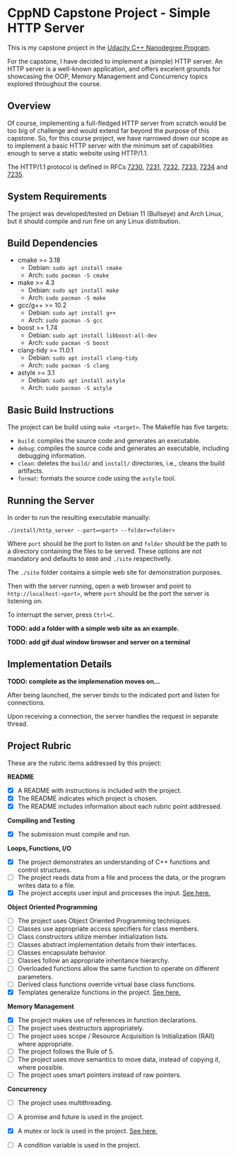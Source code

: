 # CppND Capstone Project - Simple HTTP Server

This is my capstone project in the [Udacity C++ Nanodegree Program](https://www.udacity.com/course/c-plus-plus-nanodegree--nd213). 

For the capstone, I have decided to implement a (simple) HTTP server.  An HTTP server is a well-known application, and offers excelent grounds for showcasing the OOP, Memory Management and Concurrency topics explored throughout the course.

## Overview

Of course, implementing a full-fledged HTTP server from scratch would be too big of challenge and would extend far beyond the purpose of this capstone. 
So, for this course project, we have narrowed down our scope as to implement a basic HTTP server with the minimum set of capabilities enough to serve a static website using HTTP/1.1.

The HTTP/1.1 protocol is defined in RFCs [7230](http://www.rfc-editor.org/info/rfc7230), [7231](http://www.rfc-editor.org/info/rfc7231), 
[7232](http://www.rfc-editor.org/info/rfc7232), [7233](http://www.rfc-editor.org/info/rfc7233), 
[7234](http://www.rfc-editor.org/info/rfc7234) and [7235](http://www.rfc-editor.org/info/rfc7235).


## System Requirements

The project was developed/tested on Debian 11 (Bullseye) and Arch Linux, but it should compile and run fine on any Linux distribution.

## Build Dependencies 

* cmake >= 3.18
  * Debian: `sudo apt install cmake`
  * Arch: `sudo pacman -S cmake`
* make >= 4.3 
  * Debian: `sudo apt install make`
  * Arch: `sudo pacman -S make`
* gcc/g++ >= 10.2
  * Debian: `sudo apt install g++`
  * Arch: `sudo pacman -S gcc`
* boost >= 1.74
  * Debian: `sudo apt install libboost-all-dev`
  * Arch: `sudo pacman -S boost`
* clang-tidy >= 11.0.1
  * Debian: `sudo apt install clang-tidy`
  * Arch: `sudo pacman -S clang`
* astyle >= 3.1
  * Debian: `sudo apt install astyle`
  * Arch: `sudo pacman -S astyle`  

## Basic Build Instructions

The project can be build using `make <target>`.  The Makefile has five targets:

* `build`: compiles the source code and generates an executable.
* `debug`: compiles the source code and generates an executable, including debugging information.
* `clean`: deletes the `build/` and `install/`  directories, i.e., cleans the build artifacts.
* `format`: formats the source code using the `astyle` tool.


## Running the Server

In order to run the resulting executable manually: 

`./install/http_server --port=<port> --folder=<folder>` 

Where `port` should be the port to listen on and `folder` should be the path to a directory containing the files to be served.  These options are not mandatory and defaults to `8080` and `./site` respectivelly.

The `./site` folder contains a simple web site for demonstration purposes.

Then with the server running, open a web browser and point to `http://localhost:<port>`, where  `port` should be the port the server is listening on.

To interrupt the server, press `Ctrl+C`.

**TODO: add a folder with a simple web site as an example.**

**TODO: add gif dual window browser and server on a terminal**


## Implementation Details

**TODO: complete as the implemenation moves on...**

After being launched, the server binds to the indicated port and listen for connections.

Upon receiving a connection, the server handles the request in separate thread.

## Project Rubric

These are the rubric items addressed by this project:

**README**

- [x] A README with instructions is included with the project.
- [x] The README indicates which project is chosen.
- [x] The README includes information about each rubric point addressed. 

**Compiling and Testing**
- [x] The submission must compile and run.

**Loops, Functions, I/O**
- [x] The project demonstrates an understanding of C++ functions and control structures.
- [ ] The project reads data from a file and process the data, or the program writes data to a file.
- [x] The project accepts user input and processes the input. [See here.](https://github.com/pragmaerror/CppND-Capstone/blob/cb81708dc54448534d03638e35b77e54242a2aca/src/app/main.cpp#L20)

**Object Oriented Programming**
- [ ] The project uses Object Oriented Programming techniques.
- [ ] Classes use appropriate access specifiers for class members.
- [ ] Class constructors utilize member initialization lists.
- [ ] Classes abstract implementation details from their interfaces.
- [ ] Classes encapsulate behavior.
- [ ] Classes follow an appropriate inheritance hierarchy.
- [ ] Overloaded functions allow the same function to operate on different parameters.
- [ ] Derived class functions override virtual base class functions.
- [x] Templates generalize functions in the project. [See here.](https://github.com/pragmaerror/CppND-Capstone/blob/cb81708dc54448534d03638e35b77e54242a2aca/src/lib/logger/logger.hpp#L35)

**Memory Management**
- [x] The project makes use of references in function declarations.
- [ ] The project uses destructors appropriately.
- [ ] The project uses scope / Resource Acquisition Is Initialization (RAII) where appropriate.
- [ ] The project follows the Rule of 5.
- [ ] The project uses move semantics to move data, instead of copying it, where possible.
- [ ] The project uses smart pointers instead of raw pointers.

**Concurrency**
- [ ] The project uses multithreading.
- [ ] A promise and future is used in the project.
- [x] A mutex or lock is used in the project. [See here.](https://github.com/pragmaerror/CppND-Capstone/blob/cb81708dc54448534d03638e35b77e54242a2aca/src/lib/logger/logger.hpp#L38)
- [ ] A condition variable is used in the project.








  






